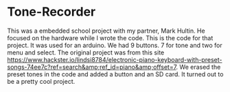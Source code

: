 # Tone-Recorder
This was a embedded school project with my partner, Mark Hultin. He focused on the hardware while I wrote the code. This is the code for that project. It was used for an arduino. We had 9 buttons. 7 for tone and two for menu and select. The original project was from this site https://www.hackster.io/lindsi8784/electronic-piano-keyboard-with-preset-songs-74ee7c?ref=search&amp;ref_id=piano&amp;offset=7. We erased the preset tones in the code and added a button and an SD card. It turned out to be a pretty cool project.
